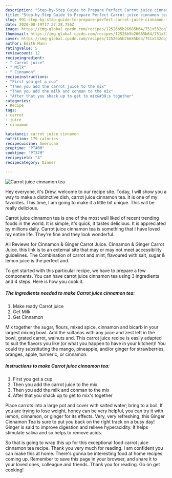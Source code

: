 ```yaml
---
description: "Step-by-Step Guide to Prepare Perfect Carrot juice cinnamon tea"
title: "Step-by-Step Guide to Prepare Perfect Carrot juice cinnamon tea"
slug: 991-step-by-step-guide-to-prepare-perfect-carrot-juice-cinnamon-tea
date: 2020-08-19T17:27:28.756Z
image: https://img-global.cpcdn.com/recipes/12526b5b26685b64/751x532cq70/carrot-juice-cinnamon-tea-recipe-main-photo.jpg
thumbnail: https://img-global.cpcdn.com/recipes/12526b5b26685b64/751x532cq70/carrot-juice-cinnamon-tea-recipe-main-photo.jpg
cover: https://img-global.cpcdn.com/recipes/12526b5b26685b64/751x532cq70/carrot-juice-cinnamon-tea-recipe-main-photo.jpg
author: Edith Mann
ratingvalue: 5
reviewcount: 12
recipeingredient:
- " Carrot juice"
- " Milk"
- " Cinnamon"
recipeinstructions:
- "First you get a cup"
- "Then you add the carrot juice to the mix"
- "Then you add the milk and conman to the mix"
- "After that you shack up to get to mix&#39;s together"
categories:
- Recipe
tags:
- carrot
- juice
- cinnamon

katakunci: carrot juice cinnamon 
nutrition: 179 calories
recipecuisine: American
preptime: "PT40M"
cooktime: "PT37M"
recipeyield: "4"
recipecategory: Dinner

---
```



![Carrot juice cinnamon tea](https://img-global.cpcdn.com/recipes/12526b5b26685b64/751x532cq70/carrot-juice-cinnamon-tea-recipe-main-photo.jpg)

Hey everyone, it's Drew, welcome to our recipe site. Today, I will show you a way to make a distinctive dish, carrot juice cinnamon tea. It is one of my favorites. This time, I am going to make it a little bit unique. This will be really delicious.

Carrot juice cinnamon tea is one of the most well liked of recent trending foods in the world. It is simple, it's quick, it tastes delicious. It is appreciated by millions daily. Carrot juice cinnamon tea is something that I have loved my entire life. They're fine and they look wonderful.

All Reviews for Cinnamon &amp; Ginger Carrot Juice. Cinnamon &amp; Ginger Carrot Juice. this link is to an external site that may or may not meet accessibility guidelines. The Combination of carrot and mint, flavoured with salt, sugar &amp; lemon juice is the perfect and.


To get started with this particular recipe, we have to prepare a few components. You can have carrot juice cinnamon tea using 3 ingredients and 4 steps. Here is how you cook it.

<!--inarticleads1-->

##### The ingredients needed to make Carrot juice cinnamon tea:

1. Make ready  Carrot juice
1. Get  Milk
1. Get  Cinnamon


Mix together the sugar, flours, mixed spice, cinnamon and bicarb in your largest mixing bowl. Add the sultanas with any juice and zest left in the bowl, grated carrot, walnuts and. This carrot juice recipe is easily adapted to suit the flavors you like (or what you happen to have in your kitchen)! You could try substituting the mango, pineapple, and/or ginger for strawberries, oranges, apple, turmeric, or cinnamon. 

<!--inarticleads2-->

##### Instructions to make Carrot juice cinnamon tea:

1. First you get a cup
1. Then you add the carrot juice to the mix
1. Then you add the milk and conman to the mix
1. After that you shack up to get to mix&#39;s together


Place carrots into a large pot and cover with salted water; bring to a boil. If you are trying to lose weight, honey can be very helpful, you can try it with lemon, cinnamon, or ginger for its effects. Very, very refreshing, this Ginger Cinnamon Tea is sure to put you back on the right track on a busy day! Ginger is said to improve digestion and relieve hyperacidity. It helps stimulate saliva and so helps to remove acids. 

So that is going to wrap this up for this exceptional food carrot juice cinnamon tea recipe. Thank you very much for reading. I am confident you can make this at home. There's gonna be interesting food at home recipes coming up. Remember to save this page in your browser, and share it to your loved ones, colleague and friends. Thank you for reading. Go on get cooking!
